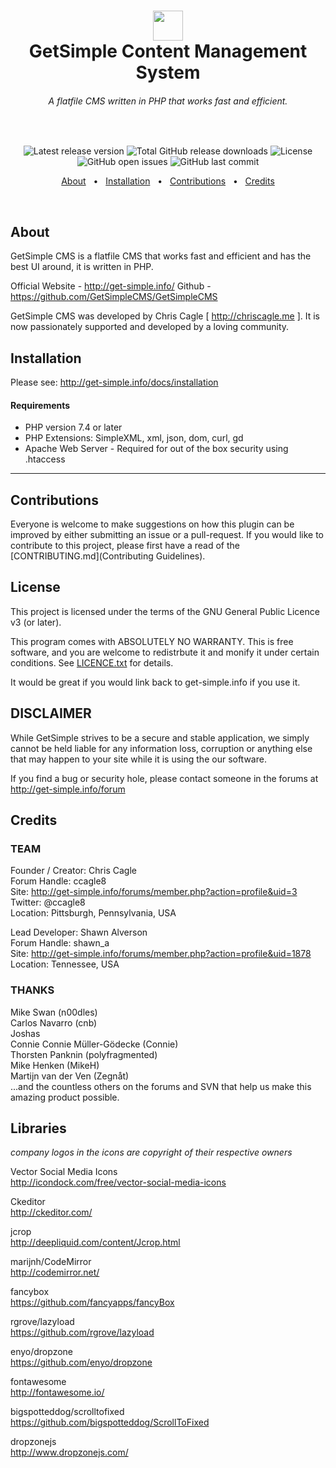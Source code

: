 <h1 align="center">
	<img src="http://get-simple.info/data/uploads/getsimple-logo-2.png" style="height:48px" /><br />
	GetSimple Content Management System
</h1>
<h6 align="center">A flatfile CMS written in PHP that works fast and efficient.</h6>

<!-- This is intentional to create blank space -->
<p>&nbsp;</p>

<p align="center">
	<img src="https://img.shields.io/github/v/release/johnstray/GetSimpleCMS?label=latest%20release" alt="Latest release version" />
	<img src="https://img.shields.io/github/downloads/johnstray/GetSimpleCMS/total" alt="Total GitHub release downloads" />
	<img src="https://img.shields.io/github/license/johnstray/GetSimpleCMS" alt="License" />
	<img src="https://img.shields.io/github/issues-raw/johnstray/gGetSimpleCMS?logo=github" alt="GitHub open issues" />
	<img src="https://img.shields.io/github/last-commit/johnstray/GetSimpleCMS?logo=github" alt="GitHub last commit" />
</p>

<p align="center">
	<a href="#about">About</a> &nbsp;&nbsp;&bull;&nbsp;&nbsp;
	<a href="#installation">Installation</a> &nbsp;&nbsp;&bull;&nbsp;&nbsp;
	<a href="#contributions">Contributions</a> &nbsp;&nbsp;&bull;&nbsp;&nbsp;
	<a href="#credits">Credits</a>
</p>

<!-- This is intentional to create blank space -->
<p>&nbsp;</p>

## About
GetSimple CMS is a flatfile CMS that works fast and efficient and has the best UI around, it is written in PHP.

Official Website - http://get-simple.info/
Github - https://github.com/GetSimpleCMS/GetSimpleCMS

GetSimple CMS was developed by Chris Cagle [ http://chriscagle.me ]. It is now passionately supported and developed by a loving community.

## Installation

Please see: http://get-simple.info/docs/installation

#### Requirements

- PHP version 7.4 or later
- PHP Extensions: SimpleXML, xml, json, dom, curl, gd
- Apache Web Server - Required for out of the box security using .htaccess

---

## Contributions
Everyone is welcome to make suggestions on how this plugin can be improved by either submitting an issue or a pull-request.
If you would like to contribute to this project, please first have a read of the [CONTRIBUTING.md](Contributing Guidelines).

## License
This project is licensed under the terms of the GNU General Public Licence v3 (or later).

This program comes with ABSOLUTELY NO WARRANTY. This is free software, and you are welcome to redistrbute it and monify it under certain conditions. See [LICENCE.txt](LICENCE) for details.

It would be great if you would link back to get-simple.info if you use it.

## DISCLAIMER

While GetSimple strives to be a secure and stable application, we simply cannot be held liable for any information loss, corruption or anything else that may happen to your site while it is using the our software. 

If you find a bug or security hole, please contact someone in the forums at http://get-simple.info/forum


## Credits

### TEAM ###

Founder / Creator: Chris Cagle  
Forum Handle: ccagle8  
Site: http://get-simple.info/forums/member.php?action=profile&uid=3  
Twitter: @ccagle8  
Location: Pittsburgh, Pennsylvania, USA  

Lead Developer: Shawn Alverson  
Forum Handle: shawn_a  
Site: http://get-simple.info/forums/member.php?action=profile&uid=1878  
Location: Tennessee, USA  


### THANKS ###

Mike Swan (n00dles)  
Carlos Navarro (cnb)  
Joshas  
Connie Connie Müller-Gödecke (Connie)  
Thorsten Panknin (polyfragmented)  
Mike Henken (MikeH)  
Martijn van der Ven (Zegnåt)  
...and the countless others on the forums and SVN that help us make this amazing product possible.  


## Libraries

_company logos in the icons are copyright of their respective owners_

Vector Social Media Icons  
http://icondock.com/free/vector-social-media-icons  

Ckeditor  
http://ckeditor.com/

jcrop  
http://deepliquid.com/content/Jcrop.html

marijnh/CodeMirror  
http://codemirror.net/

fancybox  
https://github.com/fancyapps/fancyBox

rgrove/lazyload  
https://github.com/rgrove/lazyload

enyo/dropzone  
https://github.com/enyo/dropzone

fontawesome  
http://fontawesome.io/

bigspotteddog/scrolltofixed  
https://github.com/bigspotteddog/ScrollToFixed

dropzonejs  
http://www.dropzonejs.com/
